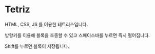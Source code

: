 # Tetriz

HTML, CSS, JS 를 이용한 테트리스입니다.

방향키를 이용해 블록을 조종할 수 있고 스페이스바를 누르면 즉시 떨어집니다.

Shift를 누르면 블록이 저장됩니다.

